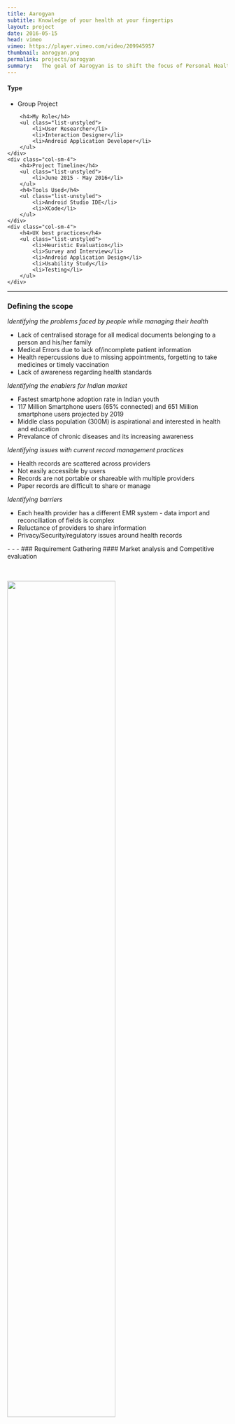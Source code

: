 ```yaml
---
title: Aarogyan
subtitle: Knowledge of your health at your fingertips
layout: project
date: 2016-05-15
head: vimeo
vimeo: https://player.vimeo.com/video/209945957
thumbnail: aarogyan.png
permalink: projects/aarogyan
summary:   The goal of Aarogyan is to shift the focus of Personal Health Record design away from data storage and towards health management. This application employs user centric design practices in order to prototype a simple health management application to assist patients in making use of pertinent health data in order to manage everyday wellbeing.
---
```

<div class = "row">
	<div class="col-sm-4" >
		<h4>Type</h4>
		<ul class="list-unstyled">
			<li> Group Project</li>
		</ul>

		<h4>My Role</h4>
		<ul class="list-unstyled">
			<li>User Researcher</li>
			<li>Interaction Designer</li>
            <li>Android Application Developer</li>
		</ul>
	</div>
	<div class="col-sm-4">
		<h4>Project Timeline</h4>
		<ul class="list-unstyled">
			<li>June 2015 - May 2016</li>
		</ul>
		<h4>Tools Used</h4>
		<ul class="list-unstyled">
			<li>Android Studio IDE</li>
			<li>XCode</li>
		</ul>
	</div>
	<div class="col-sm-4">
		<h4>UX best practices</h4>
		<ul class="list-unstyled">
			<li>Heuristic Evaluation</li>
            <li>Survey and Interview</li>
			<li>Android Application Design</li>
            <li>Usability Study</li>
            <li>Testing</li>
		</ul>
	</div>
  </div>

- - -
### Defining the scope
<div class="row">
  <div class="col-md-6">
    <i>Identifying the problems faced by people while managing their health</i>
    <ul>
      <li>Lack of centralised storage for all medical documents belonging to a person and his/her family</li>
      <li>Medical Errors due to lack of/incomplete patient information</li>
      <li>Health repercussions due to missing appointments, forgetting to take medicines or timely vaccination</li>
      <li>Lack of awareness regarding health standards</li>
    </ul>
  </div>
  <div class="col-md-6">
    <i>Identifying the enablers for Indian market</i>
    <ul>
    <li>Fastest smartphone adoption rate in Indian youth</li>
    <li>117 Million Smartphone users (65% connected) and  651 Million smartphone users projected by 2019</li>
    <li>Middle class population (300M) is aspirational and interested in health and education</li>
    <li>Prevalance of chronic diseases and its increasing awareness</li>
    </ul>
  </div>
</div>
<div class="row">
  <div class="col-md-6">
    <i>Identifying issues with current record management practices</i>
    <ul>
    <li>Health records are scattered across providers</li>
    <li>Not easily accessible by users</li>
    <li>Records are not portable or shareable with multiple providers</li>
    <li>Paper records are difficult to share or manage</li>
    </ul>
  </div>
  <div class="col-md-6">
    <i>Identifying barriers</i>
    <ul>
    <li>Each health provider has a different EMR system - data import and reconciliation of fields is complex</li>
    <li>Reluctance of providers to share information</li>
    <li>Privacy/Security/regulatory issues around health records</li>
    </ul>
  </div>
</div>
- - -
### Requirement Gathering
#### Market analysis and Competitive evaluation
<div class = "row" style="padding-top: 20px;">
  <div class="col-md-7" >
  <figure>
   <img src="/img/projects/compeval.png" class="img-responsive img-centered" alt="" >
   </figure>
  </div>
  <div class="col-md-5">
       <img src="/img/projects/sketchcomp.png" class="img-responsive img-centered" alt="" height="70%" width="70%">
  </div>
</div>
- - -
<div class="row">
  <div class="col-md-7">
    <h4>Surveys</h4>
      <p>195 participants answered our survey created using Google form. The survey was sent out using social media platforms. </p>
    <div class="thumbnail">
      <a href="#surveyresults" data-toggle="modal">
      <div class="hover-caption">
        <h6>Click to view survey results and insights</h6>
      </div>
      <img src="{{ site.baseurl }}/img/projects/finalanswersurvey.png" class="img-responsive img-centered" alt="" style="height:50%;width:100%;padding-top: 0px" >  
      </a>
      <div class="caption">
        <h5>53.8% participants reacted positively to the Aarogyan health management application idea</h5>
      </div>
    </div>
  </div>

  <div class = "col-md-5"> 
    <h4>Interviews</h4>
    <p>We interviewed several medical professionals to identify patients' barriers to health management. Some of the insights gleaned were: </p>
    <ul>
      <li> They were not aware of apps for health record management </li>
      <li> Patient owned/controlled records were welcome and was practice friendly</li>
      <li> Emphasized on the importance of patients being proactive about health management </li>
      <li> Raised concern over lack of awareness regarding health standards</li>
      <li> Importance of ease of use for patient was highlighted </li>
      <li> Concern was raised about integrating app with existent patient management system</li>
      <li> Few providers proposed a white label product to manage records and connect with their patients</li>
    </ul>
    <br>
    <i> Our proposed conversational aspects to manage Illnesses through lifestyle management, localization, nutrition, exercise and wellness tips got a thumbs up from both doctors and patients.</i>
  </div>
</div>
<div class="portfolio-modal modal fade" id="surveyresults" tabindex="-1" role="dialog" aria-hidden="true">
  <div class="modal-content" style="padding-top: 20px">
      <div class="close-modal" data-dismiss="modal">
          <div class="lr">
              <div class="rl">
              </div>
          </div>
      </div>
      <div class="container" align="center">
      <h3>Survey results</h3>
      <p>195 participants answered our survey created using Google form. The survey was sent out using social media platforms. </p>
      <div class="row">
      <div class="col-md-7" id="carousel-bounding-box">
        <div class="carousel slide" id="myCarousel">
          <!-- Carousel items -->
          <div class="carousel-inner">
              <div class="active item" data-slide-number="0">
              <img src="{{ site.baseurl }}/img/projects/agesurvey.png"></div>

              <div class="item" data-slide-number="1">
              <img src="{{ site.baseurl }}/img/projects/gendersurvey.png"></div>

              <div class="item" data-slide-number="2">
              <img src="{{ site.baseurl }}/img/projects/bmisurvey.png"></div>

              <div class="item" data-slide-number="3">
              <img src="{{ site.baseurl }}/img/projects/emergencysurvey.png"></div>

              <div class="item" data-slide-number="4">
              <img src="{{ site.baseurl }}/img/projects/healthgoalssurvey.png"></div>

              <div class="item" data-slide-number="5">
              <img src="{{ site.baseurl }}/img/projects/ICEdetailssurvey.png"></div>

              <div class="item" data-slide-number="6">
              <img src="{{ site.baseurl }}/img/projects/instrumentssurvey.png"></div>

              <div class="item" data-slide-number="7">
              <img src="{{ site.baseurl }}/img/projects/labreportsurvey.png"></div>

              <div class="item" data-slide-number="8">
              <img src="{{ site.baseurl }}/img/projects/managesurvey.png"></div>

              <div class="item" data-slide-number="9">
              <img src="{{ site.baseurl }}/img/projects/medicinesurvey.png"></div>

              <div class="item" data-slide-number="10">
              <img src="{{ site.baseurl }}/img/projects/recordssurvey.png"></div>

              <div class="item" data-slide-number="11">
              <img src="{{ site.baseurl }}/img/projects/reminderssurey.png"></div>

               <div class="item" data-slide-number="12">
              <img src="{{ site.baseurl }}/img/projects/rightreportssurvey.png"></div>

              <div class="item" data-slide-number="13">
              <img src="{{ site.baseurl }}/img/projects/sharereportssurvey.png"></div>

               <div class="item" data-slide-number="14">
              <img src="{{ site.baseurl }}/img/projects/riskanalysis.png"></div>

               <div class="item" data-slide-number="15">
              <img src="{{ site.baseurl }}/img/projects/finalanswersurvey.png"></div>
          </div><!-- Carousel nav -->
          <a class="left carousel-control" href="#myCarousel" role="button" data-slide="prev">
              <span class="glyphicon glyphicon-chevron-left"></span>
          </a>
          <a class="right carousel-control" href="#myCarousel" role="button" data-slide="next">
              <span class="glyphicon glyphicon-chevron-right"></span>
          </a>
        </div>
      </div>
      <div class="col-md-5" id="carousel-text" style="padding-top: 30px">
      </div>
      </div>
  </div>
  </div>
</div>
<div id="slide-content" style="display: none;">
      <div id="slide-content-0">
        <b> Participants mostly lie in the age range of 21-40 </b>
        <p>Participants are most likely to have a smartphone and be responsible for managing their own/ family health records</p>
      </div>

      <div id="slide-content-1">
          <b>Gender distribution of survey participants is almost equal</b>
          <p>Well-balanced results to make suitable conclusions</p>
      </div>

      <div id="slide-content-2">
          <b> 20% of participants not aware of their own BMI</b>
        <p>Information about health standards should be made accessible to make users more aware about their own health</p>
      </div>

      <div id="slide-content-3">
          <b> 34.3% of participants were unsure if their family members knew about their conditions or medication</b>
        <p>Storing information about medication and conditions on the phone will empower loved ones to be effective first responders.</p>
      </div>

      <div id="slide-content-4">
          <b> 78.5% participants had health goals </b>
        <p>Middle class population is health conscious and aware about the need for health management.</p>
      </div>

      <div id="slide-content-5">
          <b> 67.7% participants did not have ICE details on their phone</b>
        <p>In an advent of an emergency, having access to personal information could be a matter of life and death.</p>
      </div>

      <div id="slide-content-6">
          <b> Participants mostly lie in the age range of 21-40 </b>
        <p>Participants are most likely to have a smartphone and manage their own health records</p>
      </div>

      <div id="slide-content-7">
          <b> Participants mostly lie in the age range of 21-40 </b>
        <p>Participants are most likely to have a smartphone and manage their own health records</p>
      </div>

      <div id="slide-content-8">
          <b> Participants mostly lie in the age range of 21-40 </b>
        <p>Participants are most likely to have a smartphone and manage their own health records</p>
      </div>

      <div id="slide-content-9">
          <b> Participants mostly lie in the age range of 21-40 </b>
        <p>Participants are most likely to have a smartphone and manage their own health records</p>
      </div>

      <div id="slide-content-10">
          <b> Participants mostly lie in the age range of 21-40 </b>
        <p>Participants are most likely to have a smartphone and manage their own health records</p>
      </div>

      <div id="slide-content-11">
          <b> Participants mostly lie in the age range of 21-40 </b>
        <p>Participants are most likely to have a smartphone and manage their own health records</p>
      </div>


      <div id="slide-content-12">
          <b> Participants mostly lie in the age range of 21-40 </b>
        <p>Participants are most likely to have a smartphone and manage their own health records</p>
      </div>

      <div id="slide-content-13">
          <b> Participants mostly lie in the age range of 21-40 </b>
        <p>Participants are most likely to have a smartphone and manage their own health records</p>
      </div>

      <div id="slide-content-14">
          <b> Participants mostly lie in the age range of 21-40 </b>
        <p>Participants are most likely to have a smartphone and manage their own health records</p>
      </div>

      <div id="slide-content-15">
          <b> Participants mostly lie in the age range of 21-40 </b>
        <p>Participants are most likely to have a smartphone and manage their own health records</p>
      </div>
  </div>
- - -
### Ideation and Design 
<div class = "row" style="padding-bottom: 20px">
  <div class = "col-md-6" >
    <h5> Defining the features of our application</h5>
      <img src="{{ site.baseurl }}/img/projects/aarogyancircle.png" class="img-responsive img-centered" alt="" height = "100%" width = "100%" style="padding-top: 20px; padding-right: 40px">
  </div>
  <div class = "col-md-6">
    <h5> Defining the interactions of our application </h5>
    <img src="{{ site.baseurl }}/img/projects/aarogyansolutiondiagram.png" class="img-responsive img-centered" alt="" height = "100%" width = "100%" style="padding-top: 20px" >
  </div>
</div>




